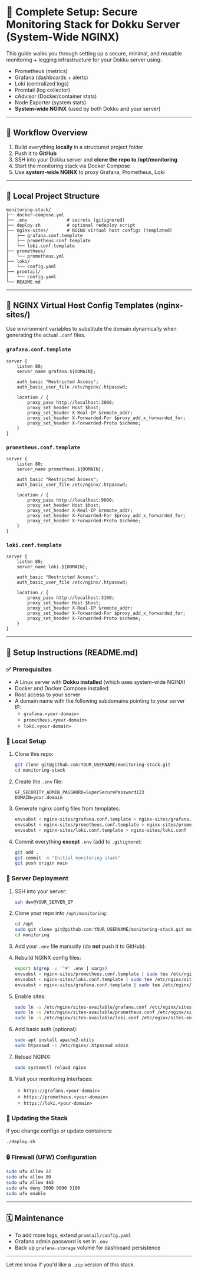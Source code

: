 # 🚀 Complete Setup: Secure Monitoring Stack for Dokku Server (System-Wide NGINX)

This guide walks you through setting up a secure, minimal, and reusable monitoring + logging infrastructure for your Dokku server using:

- Prometheus (metrics)
- Grafana (dashboards + alerts)
- Loki (centralized logs)
- Promtail (log collector)
- cAdvisor (Docker/container stats)
- Node Exporter (system stats)
- **System-wide NGINX** (used by both Dokku and your server)

---

## 🔄 Workflow Overview

1. Build everything **locally** in a structured project folder
2. Push it to **GitHub**
3. SSH into your Dokku server and **clone the repo to /opt/monitoring**
4. Start the monitoring stack via Docker Compose
5. Use **system-wide NGINX** to proxy Grafana, Prometheus, Loki

---

## 🌟 Local Project Structure

```
monitoring-stack/
├── docker-compose.yml
├── .env               # secrets (gitignored)
├── deploy.sh          # optional redeploy script
├── nginx-sites/       # NGINX virtual host configs (templated)
│   ├── grafana.conf.template
│   ├── prometheus.conf.template
│   └── loki.conf.template
├── prometheus/
│   └── prometheus.yml
├── loki/
│   └── config.yaml
├── promtail/
│   └── config.yaml
└── README.md
```

---

## 🔧 NGINX Virtual Host Config Templates (nginx-sites/)

Use environment variables to substitute the domain dynamically when generating the actual `.conf` files.

### `grafana.conf.template`
```nginx
server {
    listen 80;
    server_name grafana.${DOMAIN};

    auth_basic "Restricted Access";
    auth_basic_user_file /etc/nginx/.htpasswd;

    location / {
        proxy_pass http://localhost:3000;
        proxy_set_header Host $host;
        proxy_set_header X-Real-IP $remote_addr;
        proxy_set_header X-Forwarded-For $proxy_add_x_forwarded_for;
        proxy_set_header X-Forwarded-Proto $scheme;
    }
}
```

### `prometheus.conf.template`
```nginx
server {
    listen 80;
    server_name prometheus.${DOMAIN};

    auth_basic "Restricted Access";
    auth_basic_user_file /etc/nginx/.htpasswd;

    location / {
        proxy_pass http://localhost:9090;
        proxy_set_header Host $host;
        proxy_set_header X-Real-IP $remote_addr;
        proxy_set_header X-Forwarded-For $proxy_add_x_forwarded_for;
        proxy_set_header X-Forwarded-Proto $scheme;
    }
}
```

### `loki.conf.template`
```nginx
server {
    listen 80;
    server_name loki.${DOMAIN};

    auth_basic "Restricted Access";
    auth_basic_user_file /etc/nginx/.htpasswd;

    location / {
        proxy_pass http://localhost:3100;
        proxy_set_header Host $host;
        proxy_set_header X-Real-IP $remote_addr;
        proxy_set_header X-Forwarded-For $proxy_add_x_forwarded_for;
        proxy_set_header X-Forwarded-Proto $scheme;
    }
}
```

---

## 🧪 Setup Instructions (README.md)

### ✅ Prerequisites

- A Linux server with **Dokku installed** (which uses system-wide NGINX)
- Docker and Docker Compose installed
- Root access to your server
- A domain name with the following subdomains pointing to your server IP:
  - `grafana.<your-domain>`
  - `prometheus.<your-domain>`
  - `loki.<your-domain>`

### 🔧 Local Setup

1. Clone this repo:

   ```bash
   git clone git@github.com:YOUR_USERNAME/monitoring-stack.git
   cd monitoring-stack
   ```

2. Create the `.env` file:

   ```dotenv
   GF_SECURITY_ADMIN_PASSWORD=SuperSecurePassword123
   DOMAIN=your.domain
   ```

3. Generate nginx config files from templates:

   ```bash
   envsubst < nginx-sites/grafana.conf.template > nginx-sites/grafana.conf
   envsubst < nginx-sites/prometheus.conf.template > nginx-sites/prometheus.conf
   envsubst < nginx-sites/loki.conf.template > nginx-sites/loki.conf
   ```

4. Commit everything **except** `.env` (add to `.gitignore`):

   ```bash
   git add .
   git commit -m "Initial monitoring stack"
   git push origin main
   ```

### 🚀 Server Deployment

1. SSH into your server:

   ```bash
   ssh dev@YOUR_SERVER_IP
   ```

2. Clone your repo into `/opt/monitoring`:

   ```bash
   cd /opt
   sudo git clone git@github.com:YOUR_USERNAME/monitoring-stack.git monitoring
   cd monitoring
   ```

3. Add your `.env` file manually (do **not** push it to GitHub).

4. Rebuild NGINX config files:

   ```bash
   export $(grep -v '^#' .env | xargs)
   envsubst < nginx-sites/prometheus.conf.template | sudo tee /etc/nginx/sites-available/prometheus.conf > /dev/null
   envsubst < nginx-sites/loki.conf.template | sudo tee /etc/nginx/sites-available/loki.conf > /dev/null
   envsubst < nginx-sites/grafana.conf.template | sudo tee /etc/nginx/sites-available/grafana.conf > /dev/null
   ```

5. Enable sites:

   ```bash
   sudo ln -s /etc/nginx/sites-available/grafana.conf /etc/nginx/sites-enabled/
   sudo ln -s /etc/nginx/sites-available/prometheus.conf /etc/nginx/sites-enabled/
   sudo ln -s /etc/nginx/sites-available/loki.conf /etc/nginx/sites-enabled/
   ```

6. Add basic auth (optional):

   ```bash
   sudo apt install apache2-utils
   sudo htpasswd -c /etc/nginx/.htpasswd admin
   ```

7. Reload NGINX:

   ```bash
   sudo systemctl reload nginx
   ```

8. Visit your monitoring interfaces:

   - `https://grafana.<your-domain>`
   - `https://prometheus.<your-domain>`
   - `https://loki.<your-domain>`

### 🔄 Updating the Stack

If you change configs or update containers:

```bash
./deploy.sh
```

### 🔒 Firewall (UFW) Configuration

```bash
sudo ufw allow 22
sudo ufw allow 80
sudo ufw allow 443
sudo ufw deny 3000 9090 3100
sudo ufw enable
```

---

## 🗓️ Maintenance

- To add more logs, extend `promtail/config.yaml`
- Grafana admin password is set in `.env`
- Back up `grafana-storage` volume for dashboard persistence

---

Let me know if you'd like a `.zip` version of this stack.